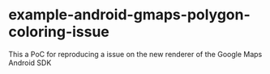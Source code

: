 # example-android-gmaps-polygon-coloring-issue
This a PoC for reproducing a issue on the new renderer of the Google Maps Android SDK
